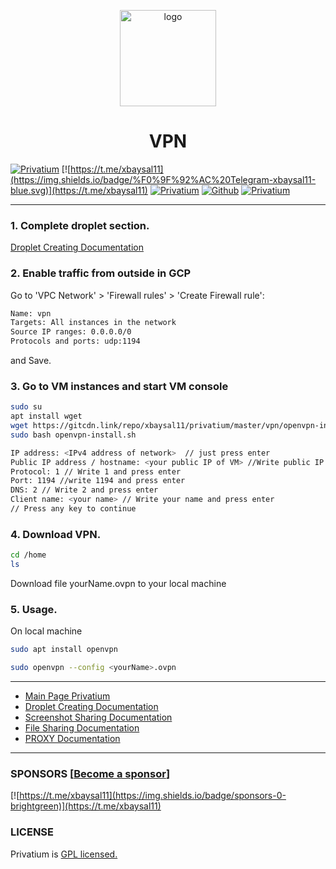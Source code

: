<p align="center">
    <img src="https://i.postimg.cc/0jXS4kxK/pr.png" alt="logo" width="154" height="154">
</p>

<h1 align="center">VPN</h1>

[![Privatium](https://img.shields.io/badge/Privatium-v.1.0.0-00aced.svg)](https://github.com/xbaysal11/privatium)
[![https://t.me/xbaysal11](https://img.shields.io/badge/%F0%9F%92%AC%20Telegram-xbaysal11-blue.svg)](https://t.me/xbaysal11)
[![Privatium](https://img.shields.io/github/license/xbaysal11/privatium)](https://github.com/xbaysal11/privatium)
[![Github](https://img.shields.io/github/followers/xbaysal11?style=social)](https://github.com/xbaysal11)
[![Privatium](https://img.shields.io/github/stars/xbaysal11/privatium?style=social)](https://github.com/xbaysal11/privatium)

---

### 1. Complete droplet section.

[Droplet Creating Documentation](https://github.com/xbaysal11/privatium/blob/master/droplet/)

### 2. Enable traffic from outside in GCP

Go to 'VPC Network' > 'Firewall rules' > 'Create Firewall rule':

```bash
Name: vpn
Targets: All instances in the network
Source IP ranges: 0.0.0.0/0
Protocols and ports: udp:1194
```

and Save.

### 3. Go to VM instances and start VM console

```bash
sudo su
apt install wget
wget https://gitcdn.link/repo/xbaysal11/privatium/master/vpn/openvpn-install.sh
sudo bash openvpn-install.sh
```

```bash
IP address: <IPv4 address of network>  // just press enter
Public IP address / hostname: <your public IP of VM> //Write public IP of VM and press enter
Protocol: 1 // Write 1 and press enter
Port: 1194 //write 1194 and press enter
DNS: 2 // Write 2 and press enter
Client name: <your name> // Write your name and press enter
// Press any key to continue
```

### 4. Download VPN.

```bash
cd /home
ls
```

Download file yourName.ovpn to your local machine

### 5. Usage.

On local machine

```bash
sudo apt install openvpn
```

```bash
sudo openvpn --config <yourName>.ovpn
```

---

- [Main Page Privatium](https://github.com/xbaysal11/privatium)
- [Droplet Creating Documentation](https://github.com/xbaysal11/privatium/blob/master/droplet/)
- [Screenshot Sharing Documentation](https://github.com/xbaysal11/privatium/blob/master/screenshot/)
- [File Sharing Documentation](https://github.com/xbaysal11/privatium/blob/master/fileshare/)
- [PROXY Documentation](https://github.com/xbaysal11/privatium/blob/master/proxy/)

---

### SPONSORS [[Become a sponsor](https://t.me/xbaysal11)]

[![https://t.me/xbaysal11](https://img.shields.io/badge/sponsors-0-brightgreen)](https://t.me/xbaysal11)

### LICENSE

Privatium is [GPL licensed.](https://github.com/xbaysal11/privatium/blob/master/LICENSE)
